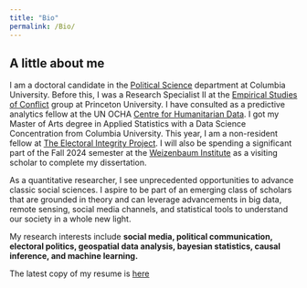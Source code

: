 ```yaml
---
title: "Bio"
permalink: /Bio/
---
```


<h2> A little about me </h2>

I am a doctoral candidate in the [Political Science](https://polisci.columbia.edu/content/manu-singh) department at Columbia University. Before this, I was a Research Specialist II at the [Empirical Studies of Conflict](https://esoc.princeton.edu/) group at Princeton University. I have consulted as a predictive analytics fellow at the UN OCHA [Centre for Humanitarian Data](https://data.humdata.org/). I got my Master of Arts degree in Applied Statistics with a Data Science Concentration from Columbia University. This year, I am a non-resident fellow at [The Electoral Integrity Project](https://www.electoralintegrityproject.com/). I will also be spending a significant part of the Fall 2024 semester at the [Weizenbaum Institute](https://www.weizenbaum-institut.de/en/) as a visiting scholar to complete my dissertation.    

As a quantitative researcher, I see unprecedented opportunities to advance classic social sciences. I aspire to be part of an emerging class of scholars that are grounded in theory and can leverage advancements in big data, remote sensing, social media channels, and statistical tools to understand our society in a whole new light.

My research interests include **social media, political communication, electoral politics, geospatial data analysis, bayesian statistics, causal inference, and machine learning.**

The latest copy of my resume is [here](https://www.dropbox.com/scl/fi/zqzi3hxmyq2qa5qt5fgf0/resume_MS_2024_OT.pdf?rlkey=5yoqr456nqaped9x0cjd2gpks&dl=0)

